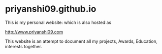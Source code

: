 # priyanshi09.github.io

This is my personal website: which is also hosted as 

http://www.priyanshi09.com 

This website is an attempt to document all my projects, Awards, Education, interests together. 
